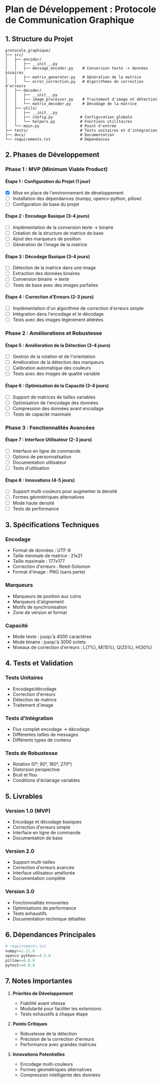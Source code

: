 # Plan de Développement : Protocole de Communication Graphique

## 1. Structure du Projet

```
protocole_graphique/
├── src/
│   ├── encoder/
│   │   ├── __init__.py
│   │   ├── message_encoder.py    # Conversion texte -> données binaires
│   │   ├── matrix_generator.py   # Génération de la matrice
│   │   └── error_correction.py   # Algorithmes de correction d'erreurs
│   ├── decoder/
│   │   ├── __init__.py
│   │   ├── image_processor.py    # Traitement d'image et détection
│   │   └── matrix_decoder.py     # Décodage de la matrice
│   ├── utils/
│   │   ├── __init__.py
│   │   ├── config.py            # Configuration globale
│   │   └── helpers.py           # Fonctions utilitaires
│   └── main.py                  # Point d'entrée
├── tests/                       # Tests unitaires et d'intégration
├── docs/                        # Documentation
└── requirements.txt             # Dépendances
```

## 2. Phases de Développement

### Phase 1 : MVP (Minimum Viable Product)

#### Étape 1 : Configuration du Projet (1 jour)
- [x] Mise en place de l'environnement de développement
- [ ] Installation des dépendances (numpy, opencv-python, pillow)
- [ ] Configuration de base du projet

#### Étape 2 : Encodage Basique (3-4 jours)
- [ ] Implémentation de la conversion texte -> binaire
- [ ] Création de la structure de matrice de base
- [ ] Ajout des marqueurs de position
- [ ] Génération de l'image de la matrice

#### Étape 3 : Décodage Basique (3-4 jours)
- [ ] Détection de la matrice dans une image
- [ ] Extraction des données binaires
- [ ] Conversion binaire -> texte
- [ ] Tests de base avec des images parfaites

#### Étape 4 : Correction d'Erreurs (2-3 jours)
- [ ] Implémentation d'un algorithme de correction d'erreurs simple
- [ ] Intégration dans l'encodage et le décodage
- [ ] Tests avec des images légèrement altérées

### Phase 2 : Améliorations et Robustesse

#### Étape 5 : Amélioration de la Détection (3-4 jours)
- [ ] Gestion de la rotation et de l'orientation
- [ ] Amélioration de la détection des marqueurs
- [ ] Calibration automatique des couleurs
- [ ] Tests avec des images de qualité variable

#### Étape 6 : Optimisation de la Capacité (3-4 jours)
- [ ] Support de matrices de tailles variables
- [ ] Optimisation de l'encodage des données
- [ ] Compression des données avant encodage
- [ ] Tests de capacité maximale

### Phase 3 : Fonctionnalités Avancées

#### Étape 7 : Interface Utilisateur (2-3 jours)
- [ ] Interface en ligne de commande
- [ ] Options de personnalisation
- [ ] Documentation utilisateur
- [ ] Tests d'utilisation

#### Étape 8 : Innovations (4-5 jours)
- [ ] Support multi-couleurs pour augmenter la densité
- [ ] Formes géométriques alternatives
- [ ] Mode haute densité
- [ ] Tests de performance

## 3. Spécifications Techniques

### Encodage
- Format de données : UTF-8
- Taille minimale de matrice : 21x21
- Taille maximale : 177x177
- Correction d'erreurs : Reed-Solomon
- Format d'image : PNG (sans perte)

### Marqueurs
- Marqueurs de position aux coins
- Marqueurs d'alignement
- Motifs de synchronisation
- Zone de version et format

### Capacité
- Mode texte : jusqu'à 4000 caractères
- Mode binaire : jusqu'à 3000 octets
- Niveaux de correction d'erreurs : L(7%), M(15%), Q(25%), H(30%)

## 4. Tests et Validation

### Tests Unitaires
- Encodage/décodage
- Correction d'erreurs
- Détection de matrice
- Traitement d'image

### Tests d'Intégration
- Flux complet encodage -> décodage
- Différentes tailles de messages
- Différents types de contenu

### Tests de Robustesse
- Rotation (0°, 90°, 180°, 270°)
- Distorsion perspective
- Bruit et flou
- Conditions d'éclairage variables

## 5. Livrables

### Version 1.0 (MVP)
- Encodage et décodage basiques
- Correction d'erreurs simple
- Interface en ligne de commande
- Documentation de base

### Version 2.0
- Support multi-tailles
- Correction d'erreurs avancée
- Interface utilisateur améliorée
- Documentation complète

### Version 3.0
- Fonctionnalités innovantes
- Optimisations de performance
- Tests exhaustifs
- Documentation technique détaillée

## 6. Dépendances Principales

```python
# requirements.txt
numpy>=1.21.0
opencv-python>=4.5.0
pillow>=8.0.0
pytest>=6.0.0
```

## 7. Notes Importantes

1. **Priorités de Développement**
   - Fiabilité avant vitesse
   - Modularité pour faciliter les extensions
   - Tests exhaustifs à chaque étape

2. **Points Critiques**
   - Robustesse de la détection
   - Précision de la correction d'erreurs
   - Performance avec grandes matrices

3. **Innovations Potentielles**
   - Encodage multi-couleurs
   - Formes géométriques alternatives
   - Compression intelligente des données 